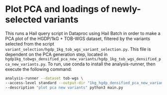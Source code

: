 # Plot PCA and loadings of newly-selected variants

This runs a Hail query script in Dataproc using Hail Batch in order to make a PCA plot of the HGDP/1kG + TOB-WGS dataset, filtered by the variants selected from the script `variant_selection/hgdp_1kg_tob_wgs_variant_selection.py`. This file is dependent on the PCA generation step, located in `hgdp1kg_tobwgs_densified_pca_new_variants/hgdp_1kg_tob_wgs_densified_pca_new_variants.py`. To run, use conda to install the analysis-runner, then execute the following command:

```sh
analysis-runner --dataset tob-wgs \
--access-level standard --output-dir "1kg_hgdp_densified_pca_new_variants/v0" \
--description "plot pca new variants" python3 main.py
```
